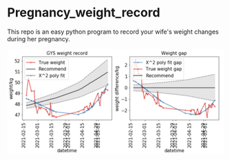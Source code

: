 # Pregnancy_weight_record
This repo is an easy python program to record your wife's weight changes during her pregnancy.

<img src="weight_demo_01.jpg" alt="weight_demo" width="600"/>
